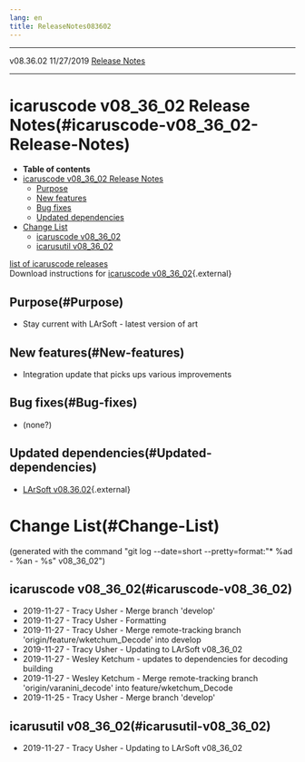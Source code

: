 ```yaml
---
lang: en
title: ReleaseNotes083602
---
```


  ----------- ------------ -- -- ------------------------------------------------------
  v08.36.02   11/27/2019         [Release Notes](ReleaseNotes083602.html)
  ----------- ------------ -- -- ------------------------------------------------------



icaruscode v08\_36\_02 Release Notes(#icaruscode-v08_36_02-Release-Notes)
==========================================================================================

-   **Table of contents**
-   [icaruscode v08\_36\_02 Release
    Notes](#icaruscode-v08_36_02-Release-Notes)
    -   [Purpose](#Purpose)
    -   [New features](#New-features)
    -   [Bug fixes](#Bug-fixes)
    -   [Updated dependencies](#Updated-dependencies)
-   [Change List](#Change-List)
    -   [icaruscode v08\_36\_02](#icaruscode-v08_36_02)
    -   [icarusutil v08\_36\_02](#icarusutil-v08_36_02)

[list of icaruscode
releases](List_of_ICARUS_code_releases.html)\
Download instructions for [icaruscode
v08\_36\_02](http://scisoft.fnal.gov/scisoft/bundles/sbnd/v08_36_02/icaruscode-v08_36_02.html){.external}



Purpose(#Purpose)
----------------------------------

-   Stay current with LArSoft - latest version of art



New features(#New-features)
--------------------------------------------

-   Integration update that picks ups various improvements



Bug fixes(#Bug-fixes)
--------------------------------------

-   (none?)



Updated dependencies(#Updated-dependencies)
------------------------------------------------------------

-   [LArSoft
    v08.36.02](https://cdcvs.fnal.gov/redmine/projects/larsoft/wiki/ReleaseNotes083602){.external}



Change List(#Change-List)
==========================================

(generated with the command \"git log \--date=short
\--pretty=format:\"\* %ad - %an - %s\" v08\_36\_02\")



icaruscode v08\_36\_02(#icaruscode-v08_36_02)
--------------------------------------------------------------

-   2019-11-27 - Tracy Usher - Merge branch \'develop\'
-   2019-11-27 - Tracy Usher - Formatting
-   2019-11-27 - Tracy Usher - Merge remote-tracking branch
    \'origin/feature/wketchum\_Decode\' into develop
-   2019-11-27 - Tracy Usher - Updating to LArSoft v08\_36\_02
-   2019-11-27 - Wesley Ketchum - updates to dependencies for decoding
    building
-   2019-11-27 - Wesley Ketchum - Merge remote-tracking branch
    \'origin/varanini\_decode\' into feature/wketchum\_Decode
-   2019-11-25 - Tracy Usher - Merge branch \'develop\'



icarusutil v08\_36\_02(#icarusutil-v08_36_02)
--------------------------------------------------------------

-   2019-11-27 - Tracy Usher - Updating to LArSoft v08\_36\_02
